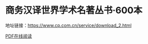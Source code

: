 # 商务汉译世界学术名著丛书·600本


地址链接：https://www.cp.com.cn/service/download_2.html

[PDF在线阅读](materials/shangwu-world-600.pdf)